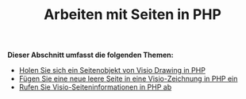 ﻿---
title: Arbeiten mit Seiten in PHP
type: docs
weight: 80
url: /de/java/working-with-pages-in-php/
---
**Dieser Abschnitt umfasst die folgenden Themen:**

- [Holen Sie sich ein Seitenobjekt von Visio Drawing in PHP](/diagram/de/java/get-a-page-object-from-visio-drawing-in-php/)
- [Fügen Sie eine neue leere Seite in eine Visio-Zeichnung in PHP ein](/diagram/de/java/insert-a-new-blank-page-into-a-visio-drawing-in-php/)
- [Rufen Sie Visio-Seiteninformationen in PHP ab](/diagram/de/java/retrieve-visio-page-information-in-php/)
